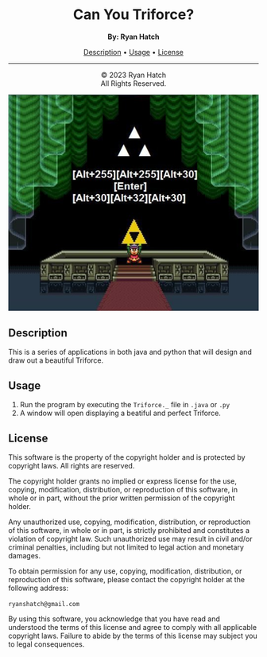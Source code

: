 <!DOCTYPE html>
<html>
<body>
  <h1 align="center">Can You Triforce?</h1>

  <p align="center">
    <strong>By: Ryan Hatch</strong><br>
  </p>

  <p align="center">
    <a href="#description">Description</a> •
    <a href="#usage">Usage</a> •
    <a href="#license">License</a>
    
<!--    <a href="#screenshot">Screenshot</a> • -->
<!--    <a href="#contributing">Contributing</a> • -->
  </p>

  <hr>

  <p align="center">
    &copy; 2023 Ryan Hatch<br>
    All Rights Reserved.
  </p>
  
<p align="center">
  <img src="https://github.com/ryanshatch/Can-You-Even-Triforce/raw/main/1331599477182.jpg" alt="Triforce">
</p>

  <h2 id="description">Description</h2>

  <p>
    This is a series of applications in both java and python that will design and draw out a beautiful Triforce.
  </p>

  <h2 id="usage">Usage</h2>

  <ol>
    <li>Run the program by executing the <code>Triforce._</code> file in <code>.java</code> or <code>.py</code></li>
    <li>A window will open displaying a beatiful and perfect Triforce.</li>
  </ol>

<!--  <h2 id="screenshot">Screenshot</h2> -->

<!--  <p align="center">
    <img src="screenshot.png" alt="Triforce Screenshot">
  </p> -->

<!--  <h2 id="contributing">Contributing</h2>

  <p>
    Contributions to the Triforce program are welcome. If you find any issues or have suggestions for improvements, please open an issue or submit a pull request.
  </p> -->

  <h2 id="license">License</h2>

  <p>
    This software is the property of the copyright holder and is protected by copyright laws. All rights are reserved.
  </p>

  <p>
    The copyright holder grants no implied or express license for the use, copying, modification, distribution, or reproduction of this software, in whole or in part, without the prior written permission of the copyright holder.
  </p>

  <p>
    Any unauthorized use, copying, modification, distribution, or reproduction of this software, in whole or in part, is strictly prohibited and constitutes a violation of copyright law. Such unauthorized use may result in civil and/or criminal penalties, including but not limited to legal action and monetary damages.
  </p>

  <p>
    To obtain permission for any use, copying, modification, distribution, or reproduction of this software, please contact the copyright holder at the following address:
  </p>

  <p>
    <code>ryanshatch@gmail.com</code>
  </p>

  <p>
    By using this software, you acknowledge that you have read and understood the terms of this license and agree to comply with all applicable copyright laws. Failure to abide by the terms of this license may subject you to legal consequences.
  </p>
</body>
</html>
